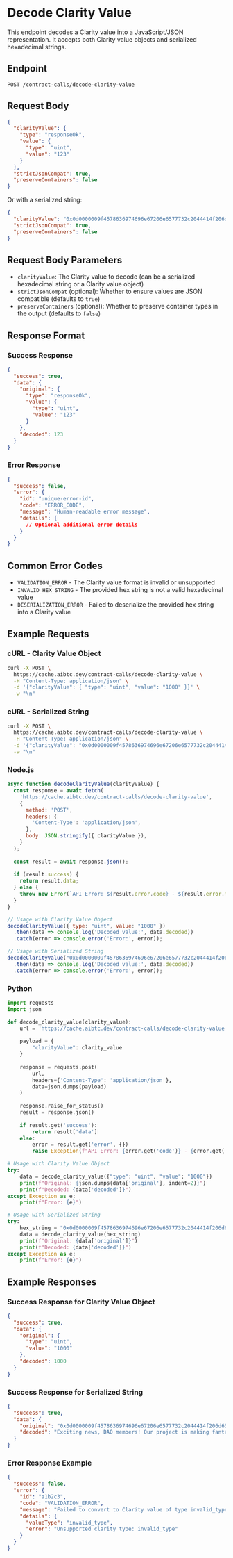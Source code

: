 # Decode Clarity Value

This endpoint decodes a Clarity value into a JavaScript/JSON representation. It accepts both Clarity value objects and serialized hexadecimal strings.

## Endpoint

```
POST /contract-calls/decode-clarity-value
```

## Request Body
```json
{
  "clarityValue": {
    "type": "responseOk",
    "value": {
      "type": "uint",
      "value": "123"
    }
  },
  "strictJsonCompat": true,
  "preserveContainers": false
}
```

Or with a serialized string:

```json
{
  "clarityValue": "0x0d0000009f4578636974696e67206e6577732c2044414f206d656d6265727321204f75722070726f6a656374206973206d616b696e672066616e7461737469632070726f67726573732c20616e6420776527726520746872696c6c656420746f20736861726520746865206c61746573742075706461746573207769746820796f7520616c6c2e20537461792074756e656420666f72206d6f72652064657461696c7321",
  "strictJsonCompat": true,
  "preserveContainers": false
}
```

## Request Body Parameters
- `clarityValue`: The Clarity value to decode (can be a serialized hexadecimal string or a Clarity value object)
- `strictJsonCompat` (optional): Whether to ensure values are JSON compatible (defaults to `true`)
- `preserveContainers` (optional): Whether to preserve container types in the output (defaults to `false`)

## Response Format

### Success Response
```json
{
  "success": true,
  "data": {
    "original": {
      "type": "responseOk",
      "value": {
        "type": "uint",
        "value": "123"
      }
    },
    "decoded": 123
  }
}
```

### Error Response
```json
{
  "success": false,
  "error": {
    "id": "unique-error-id",
    "code": "ERROR_CODE",
    "message": "Human-readable error message",
    "details": {
      // Optional additional error details
    }
  }
}
```

## Common Error Codes
- `VALIDATION_ERROR` - The Clarity value format is invalid or unsupported
- `INVALID_HEX_STRING` - The provided hex string is not a valid hexadecimal value
- `DESERIALIZATION_ERROR` - Failed to deserialize the provided hex string into a Clarity value

## Example Requests

### cURL - Clarity Value Object

```bash
curl -X POST \
  https://cache.aibtc.dev/contract-calls/decode-clarity-value \
  -H "Content-Type: application/json" \
  -d '{"clarityValue": { "type": "uint", "value": "1000" }}' \
  -w "\n"
```

### cURL - Serialized String

```bash
curl -X POST \
  https://cache.aibtc.dev/contract-calls/decode-clarity-value \
  -H "Content-Type: application/json" \
  -d '{"clarityValue": "0x0d0000009f4578636974696e67206e6577732c2044414f206d656d6265727321204f75722070726f6a656374206973206d616b696e672066616e7461737469632070726f67726573732c20616e6420776527726520746872696c6c656420746f20736861726520746865206c61746573742075706461746573207769746820796f7520616c6c2e20537461792074756e656420666f72206d6f72652064657461696c7321"}' \
  -w "\n"
```

### Node.js

```javascript
async function decodeClarityValue(clarityValue) {
  const response = await fetch(
    'https://cache.aibtc.dev/contract-calls/decode-clarity-value',
    {
      method: 'POST',
      headers: {
        'Content-Type': 'application/json',
      },
      body: JSON.stringify({ clarityValue }),
    }
  );
  
  const result = await response.json();
  
  if (result.success) {
    return result.data;
  } else {
    throw new Error(`API Error: ${result.error.code} - ${result.error.message}`);
  }
}

// Usage with Clarity Value Object
decodeClarityValue({ type: "uint", value: "1000" })
  .then(data => console.log('Decoded value:', data.decoded))
  .catch(error => console.error('Error:', error));

// Usage with Serialized String
decodeClarityValue("0x0d0000009f4578636974696e67206e6577732c2044414f206d656d6265727321204f75722070726f6a656374206973206d616b696e672066616e7461737469632070726f67726573732c20616e6420776527726520746872696c6c656420746f20736861726520746865206c61746573742075706461746573207769746820796f7520616c6c2e20537461792074756e656420666f72206d6f72652064657461696c7321")
  .then(data => console.log('Decoded value:', data.decoded))
  .catch(error => console.error('Error:', error));
```

### Python

```python
import requests
import json

def decode_clarity_value(clarity_value):
    url = 'https://cache.aibtc.dev/contract-calls/decode-clarity-value'
    
    payload = {
        "clarityValue": clarity_value
    }
    
    response = requests.post(
        url,
        headers={'Content-Type': 'application/json'},
        data=json.dumps(payload)
    )
    
    response.raise_for_status()
    result = response.json()
    
    if result.get('success'):
        return result['data']
    else:
        error = result.get('error', {})
        raise Exception(f"API Error: {error.get('code')} - {error.get('message')}")

# Usage with Clarity Value Object
try:
    data = decode_clarity_value({"type": "uint", "value": "1000"})
    print(f"Original: {json.dumps(data['original'], indent=2)}")
    print(f"Decoded: {data['decoded']}")
except Exception as e:
    print(f"Error: {e}")

# Usage with Serialized String
try:
    hex_string = "0x0d0000009f4578636974696e67206e6577732c2044414f206d656d6265727321204f75722070726f6a656374206973206d616b696e672066616e7461737469632070726f67726573732c20616e6420776527726520746872696c6c656420746f20736861726520746865206c61746573742075706461746573207769746820796f7520616c6c2e20537461792074756e656420666f72206d6f72652064657461696c7321"
    data = decode_clarity_value(hex_string)
    print(f"Original: {data['original']}")
    print(f"Decoded: {data['decoded']}")
except Exception as e:
    print(f"Error: {e}")
```

## Example Responses

### Success Response for Clarity Value Object
```json
{
  "success": true,
  "data": {
    "original": {
      "type": "uint",
      "value": "1000"
    },
    "decoded": 1000
  }
}
```

### Success Response for Serialized String
```json
{
  "success": true,
  "data": {
    "original": "0x0d0000009f4578636974696e67206e6577732c2044414f206d656d6265727321204f75722070726f6a656374206973206d616b696e672066616e7461737469632070726f67726573732c20616e6420776527726520746872696c6c656420746f20736861726520746865206c61746573742075706461746573207769746820796f7520616c6c2e20537461792074756e656420666f72206d6f72652064657461696c7321",
    "decoded": "Exciting news, DAO members! Our project is making fantastic progress, and we're thrilled to share the latest updates with you all. Stay tuned for more details!"
  }
}
```

### Error Response Example
```json
{
  "success": false,
  "error": {
    "id": "a1b2c3",
    "code": "VALIDATION_ERROR",
    "message": "Failed to convert to Clarity value of type invalid_type",
    "details": {
      "valueType": "invalid_type",
      "error": "Unsupported clarity type: invalid_type"
    }
  }
}
```

